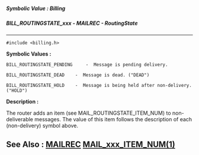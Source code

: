 ##### Symbolic Value : Billing
##### BILL_ROUTINGSTATE_xxx - MAILREC - RoutingState
---
```
#include <billing.h>
```

**Symbolic Values :**

	BILL_ROUTINGSTATE_PENDING	  -  Message is pending delivery.

	BILL_ROUTINGSTATE_DEAD	  -  Message is dead. ("DEAD")

	BILL_ROUTINGSTATE_HOLD	  -  Message is being held after non-delivery. ("HOLD")


**Description :**

The router adds an item (see MAIL_ROUTINGSTATE_ITEM_NUM) to non-deliverable messages.  The value of this item follows the description of each (non-delivery) symbol above.


**See Also :**
[MAILREC](/domino-c-api-docs/reference/Data/MAILREC)
[MAIL_xxx_ITEM_NUM(1)](/domino-c-api-docs/reference/Symb/MAIL_xxx_ITEM_NUM(1))
---
